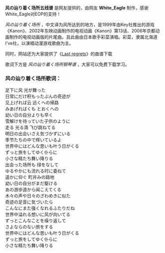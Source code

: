 

**风の辿り着く场所五线谱** 是网友提供的，由网友 **White_Eagle** 制作，感谢White_Eagle对EOP的支持！

_风の辿り着く场所_
，中文译为风所达到的地方，是1999年由Key社推出的游戏《Kanon》、2002年东映动画制作的电视动画《Kanon》第13话、2006年京都动画制作的电视动画版的片尾曲。且此曲由日本歌手彩菜演唱。彩菜，隶属北海道I've社，以演唱动漫游戏歌曲为主。

同时，网站还为大家提供了《[Last regrets](Music-4064-Last-regrets-Kanon-主题曲.html "Last
regrets")》的曲谱下载

歌词下方是 _风の辿り着く场所钢琴谱_ ，大家可以免费下载学习。

### 风の辿り着く场所歌词：

足下に风 光が舞った  
日常にだけ积もったぶんの奇迹が  
见上げれば云 远くへの帰路  
みあげればくも とおくへの  
幼い日の自分よりも早く  
雪解けを待っていた子供のように  
走る 光る滴 飞び跳ねてる  
明日の出会いさえ気づかずにいる  
季节たちの中で辉いているよ  
世界中にはどんな思いも叶う日がくる  
ずっと旅をしてゆく仆らに  
小さな精たち舞い降りる  
出会った场所も 绿をなして  
ゆるやかにも流れる时に委ねて  
遥かに仰ぐ 町并みの路地  
幼い日の自分がまだ駆ける  
あの游歩道から闻こえてくる  
木々の声や日々のざわめきに似た  
奇迹の足音に気づいたら  
こんなにまた强くなれるふたりだね  
世界中溢れる想いに风が向いてる  
ずっとこんなことを缲り返して  
さよならのない旅をする  
世界中にはどんな思いも叶う日がくる  
ずっと旅をしてゆく仆らに  
小さな精たち舞い降りる

